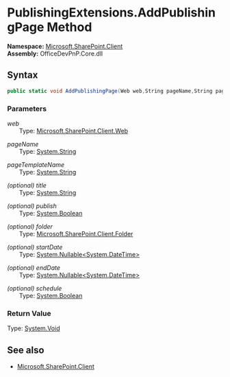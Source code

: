 # PublishingExtensions.AddPublishingPage Method  
**Namespace:** [Microsoft.SharePoint.Client](Microsoft.SharePoint.Client.md)  
**Assembly:** OfficeDevPnP.Core.dll  
## Syntax
```C#
public static void AddPublishingPage(Web web,String pageName,String pageTemplateName,String title,Boolean publish,Folder folder,Nullable<DateTime> startDate,Nullable<DateTime> endDate,Boolean schedule)
```
### Parameters
*web*  
&emsp;&emsp;Type: [Microsoft.SharePoint.Client.Web](Microsoft.SharePoint.Client.Web.md) 
&emsp;&emsp;  
  
*pageName*  
&emsp;&emsp;Type: [System.String](System.String.md) 
&emsp;&emsp;  
  
*pageTemplateName*  
&emsp;&emsp;Type: [System.String](System.String.md) 
&emsp;&emsp;  
  
*(optional) title*  
&emsp;&emsp;Type: [System.String](System.String.md) 
&emsp;&emsp;  
  
*(optional) publish*  
&emsp;&emsp;Type: [System.Boolean](System.Boolean.md) 
&emsp;&emsp;  
  
*(optional) folder*  
&emsp;&emsp;Type: [Microsoft.SharePoint.Client.Folder](Microsoft.SharePoint.Client.Folder.md) 
&emsp;&emsp;  
  
*(optional) startDate*  
&emsp;&emsp;Type: [System.Nullable<System.DateTime>](System.Nullable<System.DateTime>.md) 
&emsp;&emsp;  
  
*(optional) endDate*  
&emsp;&emsp;Type: [System.Nullable<System.DateTime>](System.Nullable<System.DateTime>.md) 
&emsp;&emsp;  
  
*(optional) schedule*  
&emsp;&emsp;Type: [System.Boolean](System.Boolean.md) 
&emsp;&emsp;  
  
### Return Value
Type: [System.Void](System.Void.md 
)
## See also
- [Microsoft.SharePoint.Client](Microsoft.SharePoint.Client.md)
